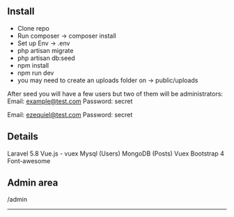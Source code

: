 ## Install

- Clone repo
- Run composer -> composer install
- Set up Env -> .env
- php artisan migrate
- php artisan db:seed
- npm install
- npm run dev
- you may need to create an uploads folder on -> public/uploads

After seed you will have a few users but two of them will be administrators:
Email: example@test.com
Password: secret

Email: ezequiel@test.com
Password: secret


## Details

Laravel 5.8
Vue.js - vuex
Mysql (Users)
MongoDB (Posts)
Vuex
Bootstrap 4
Font-awesome

## Admin area
/admin

--------------


